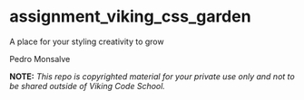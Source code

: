 assignment_viking_css_garden
============================

A place for your styling creativity to grow

Pedro Monsalve

**NOTE:** *This repo is copyrighted material for your private use only and not to be shared outside of Viking Code School.*
